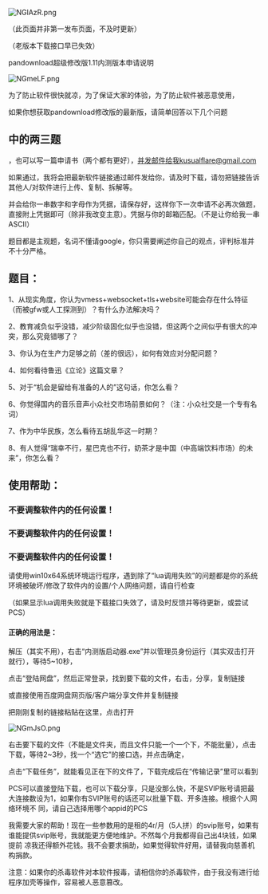 
![NGlAzR.png](https://s1.ax1x.com/2020/06/22/NGlAzR.png)

（此页面并非第一发布页面，不及时更新）

（老版本下载接口早已失效）

pandownload超级修改版1.11内测版本申请说明

![NGmeLF.png](https://s1.ax1x.com/2020/06/22/NGmeLF.png)

为了防止软件很快就凉，为了保证大家的体验，为了防止软件被恶意使用，

如果你想获取pandownload修改版的最新版，请简单回答以下几个问题
## 中的两三题

，也可以写一篇申请书（两个都有更好），并发邮件给我kusualflare@gmail.com

如果通过，我将会把最新软件链接通过邮件发给你，请及时下载，请勿把链接告诉其他人/对软件进行上传、复制、拆解等。

并会给你一串数字和字母作为凭据，请保存好，这样你下一次申请不必再次做题，直接附上凭据即可（除非我改变主意）。凭据与你的邮箱匹配。（不是让你给我一串ASCII）

题目都是主观题，名词不懂请google，你只需要阐述你自己的观点，评判标准并不十分严格。

## 题目：

1、从现实角度，你认为vmess+websocket+tls+website可能会存在什么特征（而被gfw或人工探测到）？有什么办法解决吗？

2、教育减负似乎没错，减少阶级固化似乎也没错，但这两个之间似乎有很大的冲突，那么究竟错哪了？

3、你认为在生产力足够之前（差的很远），如何有效应对分配问题？

4、如何看待鲁迅《立论》这篇文章？

5、对于“机会是留给有准备的人的”这句话，你怎么看？

6、你觉得国内的音乐音声小众社交市场前景如何？（注：小众社交是一个专有名词）

7、作为中华民族，怎么看待五胡乱华这一时期？

8、有人觉得“瑞幸不行，星巴克也不行，奶茶才是中国（中高端饮料市场）的未来”，你怎么看？

## 使用帮助：

### 不要调整软件内的任何设置！

### 不要调整软件内的任何设置！

### 不要调整软件内的任何设置！

请使用win10x64系统环境运行程序，遇到除了“lua调用失败”的问题都是你的系统环境被破坏/修改了软件内的设置/个人网络问题，请自行检查

（如果显示lua调用失败就是下载接口失效了，请及时反馈并等待更新，或尝试PCS）

#### 正确的用法是：

解压（其实不用），右击“内测版启动器.exe”并以管理员身份运行（其实双击打开就行），等待5~10秒，

点击“登陆网盘”，然后正常登录，找到要下载的文件，右击，分享，复制链接

或直接使用百度网盘网页版/客户端分享文件并复制链接

把刚刚复制的链接粘贴在这里，点击打开

![NGmJsO.png](https://s1.ax1x.com/2020/06/22/NGmJsO.png)



右击要下载的文件（不能是文件夹，而且文件只能一个一个下，不能批量），点击下载，等待2~3秒，找一个“选它”的接口选，并点击确定，

点击“下载任务”，就能看见正在下的文件了，下载完成后在“传输记录”里可以看到


PCS可以直接登陆下载，也可以下载分享，只是没那么快，不是SVIP账号请把最大连接数设为1，如果你有SVIP账号的话还可以批量下载、开多连接。根据个人网络环境不
同，请自己选择用哪个appid的PCS


我需要大家的帮助！现在一些参数用的是租的4r/月（5人拼）的svip账号，如果有谁能提供svip账号，我就能更方便地维护。不然每个月我都得自己出4块钱，如果提前
凉我还得额外花钱。我不会要求捐助，如果觉得软件好用，请替我向慈善机构捐款。

注意：如果你的杀毒软件对本软件报毒，请相信你的杀毒软件，由于我没有进行给程序加壳等操作，容易被人恶意篡改。
